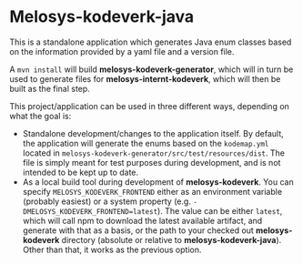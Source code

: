 # Melosys-kodeverk-java
This is a standalone application which generates Java enum classes based on the information 
provided by a yaml file and a version file.

A `mvn install` will build **melosys-kodeverk-generator**, which will in turn be used to 
generate files for **melosys-internt-kodeverk**, which will then be built as the final step.

This project/application can be used in three different ways, depending on what the goal is:
* Standalone development/changes to the application itself. By default, the application will 
generate the enums based on the `kodemap.yml` located in 
`melosys-kodeverk-generator/src/test/resources/dist`. The file is simply meant for test
purposes during development, and is not intended to be kept up to date.
* As a local build tool during development of **melosys-kodeverk**. You can specify 
`MELOSYS_KODEVERK_FRONTEND` either as an environment variable (probably easiest) or a system
property (e.g. `-DMELOSYS_KODEVERK_FRONTEND=latest`). The value can be either `latest`,
which will call npm to download the latest available artifact, and generate with that as a 
basis, or the path to
your checked out **melosys-kodeverk** directory (absolute or relative to
**melosys-kodeverk-java**). Other than that, it works as the previous option.

